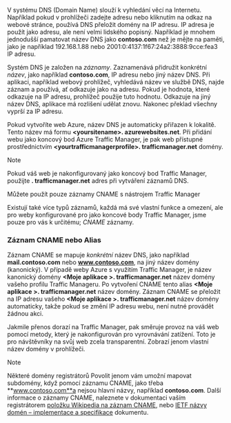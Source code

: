 V systému DNS (Domain Name) slouží k vyhledání věcí na Internetu. Například pokud v prohlížeči zadejte adresu nebo kliknutím na odkaz na webové stránce, používá DNS přeložit domény na IP adresu. IP adresa je použít jako adresu, ale není velmi lidského popisný. Například je mnohem jednodušší pamatovat název DNS jako **contoso.com** než je mějte na paměti, jako je například 192.168.1.88 nebo 2001:0:4137:1f67:24a2:3888:9cce:fea3 IP adresu.

Systém DNS je založen na *záznamy*. Zaznamenává přidružit konkrétní *název*, jako například **contoso.com**, IP adresu nebo jiný název DNS. Při aplikaci, například webový prohlížeč, vyhledává název ve službě DNS, najde záznam a používá, ať odkazuje jako na adresu. Pokud je hodnota, které odkazuje na IP adresu, prohlížeč použije tuto hodnotu. Odkazuje na jiný název DNS, aplikace má rozlišení udělat znovu. Nakonec překlad všechny vyprší za IP adresu.

Pokud vytvoříte web Azure, název DNS je automaticky přiřazen k lokalitě. Tento název má formu  **&lt;yoursitename&gt;. azurewebsites.net**. Při přidání webu jako koncový bod Azure Traffic Manager, je pak web přístupné prostřednictvím  **&lt;yourtrafficmanagerprofile&gt;. trafficmanager.net** domény.

> [!NOTE]
> Pokud váš web je nakonfigurovaný jako koncový bod Traffic Manager, použijte **. trafficmanager.net** adres při vytváření záznamů DNS.
> 
> Můžete použít pouze záznamy CNAME s nástrojem Traffic Manager
> 
> 

Existují také více typů záznamů, každá má své vlastní funkce a omezení, ale pro weby konfigurované pro jako koncové body Traffic Manager, jsme pouze pro vás k určitému; *CNAME* záznamy.

### <a name="cname-or-alias-record"></a>Záznam CNAME nebo Alias
Záznam CNAME se mapuje *konkrétní* název DNS, jako například **mail.contoso.com** nebo **www.contoso.com**, na jiný název domény (kanonický). V případě weby Azure s využitím Traffic Manager, je název kanonický domény  **&lt;Moje aplikace >. trafficmanager.net** název domény vašeho profilu Traffic Manageru. Po vytvoření CNAME tento alias  **&lt;Moje aplikace >. trafficmanager.net** název domény. Záznam CNAME se přeložit na IP adresu vašeho  **&lt;Moje aplikace >. trafficmanager.net** název domény automaticky, takže pokud se změní IP adresu webu, není nutné provádět žádnou akci.

Jakmile přenos dorazí na Traffic Manager, pak směruje provoz na váš web pomocí metody, který je nakonfigurován pro vyrovnávání zatížení. Toto je pro návštěvníky na svůj web zcela transparentní. Zobrazí jenom vlastní název domény v prohlížeči.

> [!NOTE]
> Některé domény registrátorů Povolit jenom vám umožní mapovat subdomény, když pomocí záznamu CNAME, jako třeba **www.contoso.com**a nejsou hlavní názvy, například **contoso.com**. Další informace o záznamy CNAME, naleznete v dokumentaci vaším registrátorem <a href="http://en.wikipedia.org/wiki/CNAME_record">položku Wikipedia na záznam CNAME</a>, nebo <a href="http://tools.ietf.org/html/rfc1035">IETF názvy domén – implementace a specifikace</a> dokumentu.
> 
> 

